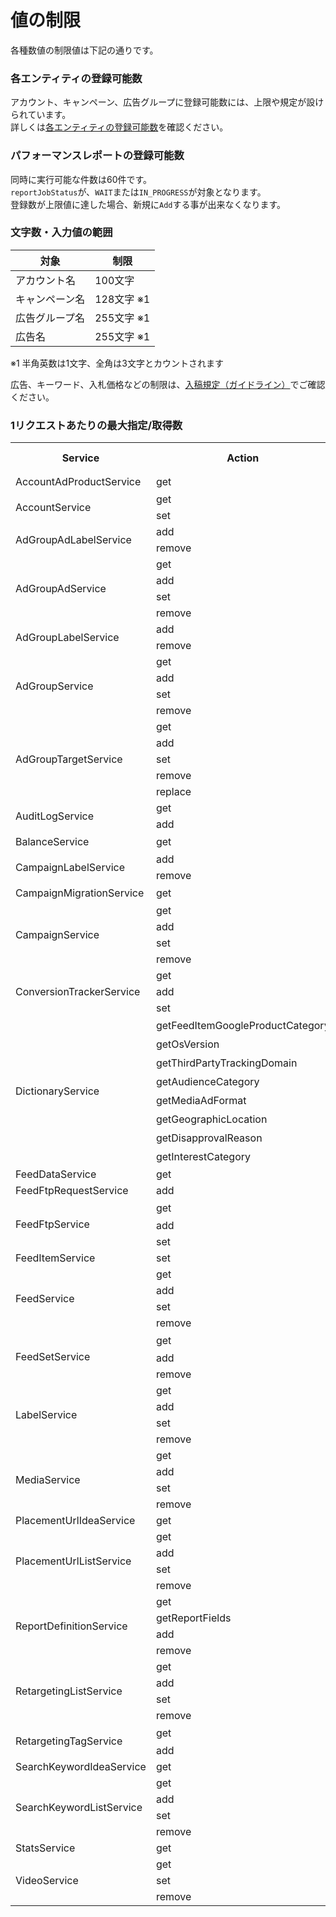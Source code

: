 # 値の制限
各種数値の制限値は下記の通りです。 

### 各エンティティの登録可能数
アカウント、キャンペーン、広告グループに登録可能数には、上限や規定が設けられています。  
詳しくは[各エンティティの登録可能数](https://ads-developers.yahoo.co.jp/developercenter/ja/developers-guide/value-constraints.html)を確認ください。

### パフォーマンスレポートの登録可能数
同時に実行可能な件数は60件です。  
`reportJobStatus`が、`WAIT`または`IN_PROGRESS`が対象となります。  
登録数が上限値に達した場合、新規に`Add`する事が出来なくなります。  

### 文字数・入力値の範囲

対象          | 制限                              
----------- | --------------
アカウント名      | 100文字                           
キャンペーン名     | 128文字 ※1                        
広告グループ名     | 255文字 ※1
広告名         | 255文字 ※1 

※1 半角英数は1文字、全角は3文字とカウントされます

広告、キーワード、入札価格などの制限は、[入稿規定（ガイドライン）](https://ads-help.yahoo.co.jp/yahooads/middlecategory?lan=ja&cid=1735)でご確認ください。

### 1リクエストあたりの最大指定/取得数
<table>
 <tr>
  <th>Service</th>
  <th>Action</th>
  <th>Max. Elements</th>
  <th>Max. Responses</th>
  <th>Paging</th>
 </tr>
 <tr>
  <td>AccountAdProductService</td>
  <td>get</td>
  <td>-</td>
  <td>全件</td>
  <td>-</td>
 </tr>
 <tr>
  <td rowspan="2">AccountService</td>
  <td>get</td>
  <td>-</td>
  <td>500</td>
  <td>◯</td>
 </tr>
  <tr>
  <td>set</td>
  <td>1</td>
  <td>-</td>
  <td>-</td>
 </tr>
 <tr>
  <td rowspan="2">AdGroupAdLabelService</td>
  <td>add</td>
  <td>2000</td>
  <td>-</td>
  <td>-</td>
 </tr>
 <tr>
  <td>remove</td>
  <td>2000</td>
  <td>-</td>
  <td>-</td>
 </tr>
 <tr>
  <td rowspan="4">AdGroupAdService</td>
  <td>get</td>
  <td>-</td>
  <td>10000</td>
  <td>◯</td>
 </tr>
 <tr>
  <td>add</td>
  <td>2000</td>
  <td>-</td>
  <td>-</td>
 </tr>
 <tr>
  <td>set</td>
  <td>2000</td>
  <td>-</td>
  <td>-</td>
 </tr>
 <tr>
  <td>remove</td>
  <td>2000</td>
  <td>-</td>
  <td>-</td>
 </tr>
   <tr>
  <td rowspan="2">AdGroupLabelService</td>
  <td>add</td>
  <td>2000</td>
  <td>-</td>
  <td>-</td>
 </tr>
 <tr>
  <td>remove</td>
  <td>2000</td>
  <td>-</td>
  <td>-</td>
 </tr>
  <tr>
  <td rowspan="4">AdGroupService</td>
  <td>get</td>
  <td>-</td>
  <td>10000</td>
  <td>◯</td>
 </tr>
 <tr>
  <td>add</td>
  <td>2000</td>
  <td>-</td>
  <td>-</td>
 </tr>
 <tr>
  <td>set</td>
  <td>2000</td>
  <td>-</td>
  <td>-</td>
 </tr>
 <tr>
  <td>remove</td>
  <td>2000</td>
  <td>-</td>
  <td>-</td>
 </tr>
 <tr>
  <td rowspan="5">AdGroupTargetService</td>
  <td>get</td>
  <td>-</td>
  <td>10000</td>
  <td>◯</td>
 </tr>
  <tr>
  <td>add</td>
  <td>3000</td>
  <td>-</td>
  <td>-</td>
 </tr>
 <tr>
  <td>set</td>
  <td>3000</td>
  <td>-</td>
  <td>-</td>
 </tr>
<tr>
  <td>remove</td>
  <td>3000</td>
  <td>-</td>
  <td>-</td>
 </tr>
 <tr>
  <td>replace</td>
  <td>3000</td>
  <td>-</td>
  <td>-</td>
 </tr>
   <tr>
  <td rowspan="2">AuditLogService</td>
  <td>get</td>
  <td>-</td>
  <td>500</td>
  <td>◯</td>
 </tr>
 <tr>
  <td>add</td>
  <td>1</td>
  <td>-</td>
  <td>-</td>
 </tr>
 <tr>
  <td>BalanceService</td>
  <td>get</td>
  <td>-</td>
  <td>全件</td>
  <td>-</td>
 </tr>
 <tr>
  <td rowspan="2">CampaignLabelService</td>
  <td>add</td>
  <td>2000</td>
  <td>-</td>
  <td>-</td>
 </tr>
 <tr>
  <td>remove</td>
  <td>2000</td>
  <td>-</td>
  <td>-</td>
 </tr>
  <tr>
  <td>CampaignMigrationService</td>
  <td>get</td>
  <td>-</td>
  <td>全件</td>
  <td>-</td>
 </tr>
  <tr>
  <td rowspan="4">CampaignService</td>
  <td>get</td>
  <td>-</td>
  <td>500</td>
  <td>◯</td>
 </tr>
 <tr>
  <td>add</td>
  <td>200</td>
  <td>-</td>
  <td>-</td>
 </tr>
 <tr>
  <td>set</td>
  <td>200</td>
  <td>-</td>
  <td>-</td>
 </tr>
 <tr>
  <td>remove</td>
  <td>200</td>
  <td>-</td>
  <td>-</td>
 </tr>
 <tr>
  <td rowspan="3">ConversionTrackerService</td>
  <td>get</td>
  <td>-</td>
  <td>1000</td>
  <td>◯</td>
 </tr>
 <tr>
  <td>add</td>
  <td>500</td>
  <td>-</td>
  <td>-</td>
 </tr>
 <tr>
  <td>set</td>
  <td>500</td>
  <td>-</td>
  <td>-</td>
 </tr>
 <tr>
  <td rowspan="8">DictionaryService</td>
  <td>getFeedItemGoogleProductCategory</td>
  <td>-</td>
  <td>全件</td>
  <td>-</td>
 </tr>
 <tr>
  <td>getOsVersion</td>
  <td>-</td>
  <td>全件</td>
  <td>-</td>
 </tr>
 <tr>
  <td>getThirdPartyTrackingDomain</td>
  <td>-</td>
  <td>全件</td>
  <td>-</td>
 </tr>
 <tr>
  <td>getAudienceCategory</td>
  <td>-</td>
  <td>全件</td>
  <td>-</td>
 </tr> 
 <tr>
  <td>getMediaAdFormat</td>
  <td>-</td>
  <td>全件</td>
  <td>-</td>
 </tr> 
 <tr>
  <td>getGeographicLocation</td>
  <td>-</td>
  <td>全件</td>
  <td>-</td>
 </tr> 
 <tr>
  <td>getDisapprovalReason</td>
  <td>-</td>
  <td>全件</td>
  <td>○</td>
 </tr> 
 <tr>
  <td>getInterestCategory</td>
  <td>-</td>
  <td>全件</td>
  <td>-</td>
 </tr> 
  <tr>
  <td>FeedDataService</td>
  <td>get</td>
  <td>-</td>
  <td>500</td>
  <td>○</td>
 </tr>
<tr>
  <td>FeedFtpRequestService</td>
  <td>add</td>
  <td>1</td>
  <td>-</td>
  <td>○</td>
 </tr>
<tr>
  <td rowspan="3">FeedFtpService</td>
  <td>get</td>
  <td>-</td>
  <td>全件</td>
  <td>-</td>
 </tr>
 <tr>
  <td>add</td>
  <td>1</td>
  <td>-</td>
  <td>-</td>
 </tr>
 <tr>
  <td>set</td>
  <td>1</td>
  <td>-</td>
  <td>-</td>
 </tr>
 <tr>
  <td>FeedItemService</td>
  <td>set</td>
  <td>1</td>
  <td>-</td>
  <td>○</td>
 </tr>
<tr>
  <td rowspan="4">FeedService</td>
  <td>get</td>
  <td>-</td>
  <td>1000</td>
  <td>◯</td>
 </tr>
 <tr>
  <td>add</td>
  <td>1</td>
  <td>-</td>
  <td>-</td>
 </tr>
 <tr>
  <td>set</td>
  <td>1</td>
  <td>-</td>
  <td>-</td>
 </tr>
 <tr>
  <td>remove</td>
  <td>1</td>
  <td>-</td>
  <td>-</td>
 </tr>
 <tr>
  <td rowspan="3">FeedSetService</td>
  <td>get</td>
  <td>-</td>
  <td>全件</td>
  <td>-</td>
 </tr>
 <tr>
  <td>add</td>
  <td>29</td>
  <td>-</td>
  <td>-</td>
 </tr>
 <tr>
  <td>remove</td>
  <td>29</td>
  <td>-</td>
  <td>-</td>
 </tr>
   <tr>
  <td rowspan="4">LabelService</td>
  <td>get</td>
  <td>-</td>
  <td>2000</td>
  <td>◯</td>
 </tr>
 <tr>
  <td>add</td>
  <td>2000</td>
  <td>-</td>
  <td>-</td>
 </tr>
 <tr>
  <td>set</td>
  <td>2000</td>
  <td>-</td>
  <td>-</td>
 </tr>
 <tr>
  <td>remove</td>
  <td>2000</td>
  <td>-</td>
  <td>-</td>
 </tr>
    <tr>
  <td rowspan="4">MediaService</td>
  <td>get</td>
  <td>-</td>
  <td>500</td>
  <td>◯</td>
 </tr>
 <tr>
  <td>add</td>
  <td>200</td>
  <td>-</td>
  <td>-</td>
 </tr>
 <tr>
  <td>set</td>
  <td>200</td>
  <td>-</td>
  <td>-</td>
 </tr>
 <tr>
  <td>remove</td>
  <td>200</td>
  <td>-</td>
  <td>-</td>
 </tr>
 <tr>
  <td>PlacementUrlIdeaService</td>
  <td>get</td>
  <td>-</td>
  <td>500</td>
  <td>◯</td>
 </tr>
 <tr>
  <td rowspan="4">PlacementUrlListService</td>
  <td>get</td>
  <td>-</td>
  <td>500</td>
  <td>◯</td>
 </tr>
 <tr>
  <td>add</td>
  <td>100</td>
  <td>-</td>
  <td>-</td>
 </tr>
 <tr>
  <td>set</td>
  <td>100</td>
  <td>-</td>
  <td>-</td>
 </tr>
 <tr>
  <td>remove</td>
  <td>100</td>
  <td>-</td>
  <td>-</td>
 </tr>
 <tr>
  <td rowspan="4">ReportDefinitionService</td>
  <td>get</td>
  <td>-</td>
  <td>500</td>
  <td>◯</td>
 </tr>
 <tr>
  <td>getReportFields</td>
  <td>-</td>
  <td>1</td>
  <td>-</td>
 </tr>
 <tr>
  <td>add</td>
  <td>30</td>
  <td>-</td>
  <td>-</td>
 </tr>
 <tr>
  <td>remove</td>
  <td>30</td>
  <td>-</td>
  <td>-</td>
 </tr>
 <tr>
  <td rowspan="4">RetargetingListService</td>
  <td>get</td>
  <td>-</td>
  <td>1000</td>
  <td>◯</td>
 </tr>
 <tr>
  <td>add</td>
  <td>20</td>
  <td>-</td>
  <td>-</td>
 </tr>
 <tr>
  <td>set</td>
  <td>20</td>
  <td>-</td>
  <td>-</td>
 </tr>
 <tr>
  <td>remove</td>
  <td>20</td>
  <td>-</td>
  <td>-</td>
 </tr>
  <tr>
  <td rowspan="2">RetargetingTagService</td>
  <td>get</td>
  <td>-</td>
  <td>全件</td>
  <td>-</td>
 </tr>
 <tr>
  <td>add</td>
  <td>1</td>
  <td>-</td>
  <td>-</td>
 </tr>
 <tr>
  <td>SearchKeywordIdeaService</td>
  <td>get</td>
  <td>-</td>
  <td>1000</td>
  <td>◯</td>
 </tr>
 <tr>
  <td rowspan="4">SearchKeywordListService</td>
  <td>get</td>
  <td>-</td>
  <td>500</td>
  <td>◯</td>
 </tr>
 <tr>
  <td>add</td>
  <td>100</td>
  <td>-</td>
  <td>-</td>
 </tr>
 <tr>
  <td>set</td>
  <td>100</td>
  <td>-</td>
  <td>-</td>
 </tr>
 <tr>
  <td>remove</td>
  <td>100</td>
  <td>-</td>
  <td>-</td>
 </tr>
 <tr>
  <td>StatsService</td>
  <td>get</td>
  <td>-</td>
  <td>500</td>
  <td>◯</td>
 </tr>
  <tr>
  <td rowspan="3">VideoService</td>
  <td>get</td>
  <td>-</td>
  <td>500</td>
  <td>◯</td>
 </tr>
 <tr>
  <td>set</td>
  <td>100</td>
  <td>-</td>
  <td>-</td>
 </tr>
 <tr>
  <td>remove</td>
  <td>100</td>
  <td>-</td>
  <td>-</td>
 </tr>
</table>
